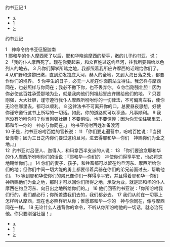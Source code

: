 ﻿





 约书亚记 1




* [<](bible/DEU34.md)
* [1](bible/JOS.md)
* [>](bible/JOS02.md)



约书亚记 
 
1　神命令约书亚征服迦南  
1 耶和华的仆人摩西死了以后，耶和华晓谕摩西的帮手，嫩的儿子约书亚，说： 
2 「我的仆人摩西死了。现在你要起来，和众百姓过这约旦河，往我所要赐给以色列人的地去。 
3 凡你们脚掌所踏之地，我都照着我所应许摩西的话赐给你们了。 
4 从旷野和这黎巴嫩，直到幼发拉底大河，赫人的全地，又到大海日落之处，都要作你们的境界。 
5 你平生的日子，必无一人能在你面前站立得住。我怎样与摩西同在，也必照样与你同在；我必不撇下你，也不丢弃你。 
6 你当刚强壮胆！因为你必使这百姓承受那地为业，就是我向他们列祖起誓应许赐给他们的地。 
7 只要刚强，大大壮胆，谨守遵行我仆人摩西所吩咐你的一切律法，不可偏离左右，使你无论往哪里去，都可以顺利。 
8 这律法书不可离开你的口，总要昼夜思想，好使你谨守遵行这书上所写的一切话。如此，你的道路就可以亨通，凡事顺利。 
9 我岂没有吩咐你吗？你当刚强壮胆！不要惧怕，也不要惊惶；因为你无论往哪里去，耶和华—你的　神必与你同在。」 约书亚吩咐百姓准备渡河  
10 于是，约书亚吩咐百姓的官长说： 
11 「你们要走遍营中，吩咐百姓说：『当预备食物；因为三日之内你们要过这约旦河，进去得耶和华—你们　神赐你们为业之地。』」  
12  约书亚对吕便人、迦得人，和玛拿西半支派的人说： 
13 「你们要追念耶和华的仆人摩西所吩咐你们的话说：『耶和华—你们的　神使你们得享平安，也必将这地赐给你们。』 
14 你们的妻子、孩子，和牲畜都可以留在约旦河东、摩西所给你们的地；但你们中间一切大能的勇士都要带着兵器在你们的弟兄前面过去，帮助他们， 
15 等到耶和华使你们的弟兄像你们一样得享平安，并且得着耶和华—你们　神所赐他们为业之地，那时才可以回你们所得之地，承受为业，就是耶和华的仆人摩西在约旦河东、向日出之地所给你们的。」 
16 他们回答约书亚说：「你所吩咐我们行的，我们都必行；你所差遣我们去的，我们都必去。 
17 我们从前在一切事上怎样听从摩西，现在也必照样听从你；惟愿耶和华—你的　神与你同在，像与摩西同在一样。 
18 无论什么人违背你的命令，不听从你所吩咐他的一切话，就必治死他。你只要刚强壮胆！」 
* [<](bible/DEU34.md)
* [1](bible/JOS.md)
* [>](bible/JOS02.md)





---










